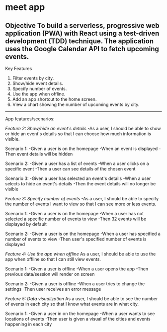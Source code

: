 # meet app

Objective
To build a serverless, progressive web application (PWA) with React using a test-driven
development (TDD) technique. The application uses the Google Calendar API to fetch
upcoming events.
---

Key Features
1. Filter events by city.
2. Show/hide event details.
3. Specify number of events.
4. Use the app when offline.
5. Add an app shortcut to the home screen.
6. View a chart showing the number of upcoming events by city.
---

App features/scenarios:

*Feature 2: Show/hide an event's details*
-As a user, I should be able to show or hide an event's details so that I can choose how much information is visible.

Scenario 1: 
-Given a user is on the homepage
-When an event is displayed
-Then event details will be hidden

Scenario 2:
-Given a user has a list of events
-When a user clicks on a specific event
-Then a user can see details of the chosen event

Scenario 3:
-Given a user has selected an event's details
-When a user selects to hide an event's details
-Then the event details will no longer be visible

*Feature 3: Specify number of events*
-As a user, I should be able to specify the number of events I want to view so that I can see more or less events.

Scenario 1: 
-Given a user is on the homepage
-When a user has not selected a specific number of events to view
-Then 32 events will be displayed by default

Scenario 2:
-Given a user is on the homepage
-When a user has specified a number of events to view
-Then user's specified number of events is displayed

*Feature 4: Use the app when offline*
As a user, I should be able to use the app when offline so that I can still view events.

Scenario 1: 
-Given a user is offline
-When a user opens the app
-Then previous data/session will render on screen

Scenario 2:
-Given a user is offline
-When a user tries to change the settings
-Then user receives an error message

*Feature 5: Data visualization*
As a user, I should be able to see the number of events in each city so that I know what events are in what city.

Scenario 1:
-Given a user in on the homepage
-When a user wants to see locations of events
-Then user is given a visual of the cities and events happening in each city
